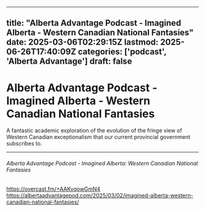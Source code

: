 
---
title: "Alberta Advantage Podcast - Imagined Alberta - Western Canadian National Fantasies"
date: 2025-03-06T02:29:15Z
lastmod: 2025-06-26T17:40:09Z
categories: ['podcast', 'Alberta Advantage']
draft: false
---


# Alberta Advantage Podcast - Imagined Alberta - Western Canadian National Fantasies
A fantastic academic exploration of the evolution of the fringe view of Western Canadian exceptionalism that our current provincial government subscribes to.

---
###### Alberta Advantage Podcast - Imagined Alberta: Western Canadian National Fantasies

https://overcast.fm/+AAKvqowGmN4  
https://albertaadvantagepod.com/2025/03/02/imagined-alberta-western-canadian-national-fantasies/

<!-- #public -->
<!-- #podcast -->
<!-- #Alberta Advantage# -->

<!-- {BearID:31610F5F-CC24-4E12-8F4E-6B7597B78413} -->
